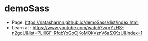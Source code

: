 # demoSass

- Page: https://natasharmn.github.io/demoSass/dist/index.html
- Learn at : https://www.youtube.com/watch?v=gYzHS-n2gqU&list=PLillGF-RfqbYoGoCjKoMOkVznV6aSXKzU&index=1

